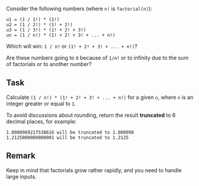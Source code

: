 Consider the following numbers (where `n!` is `factorial(n)`):
```
u1 = (1 / 1!) * (1!)
u2 = (1 / 2!) * (1! + 2!)
u3 = (1 / 3!) * (1! + 2! + 3!)
un = (1 / n!) * (1! + 2! + 3! + ... + n!)
```

Which will win: `1 / n!` or `(1! + 2! + 3! + ... + n!)`?

Are these numbers going to `0` because of `1/n!` or to infinity due
to the sum of factorials or to another number?

## Task
Calculate `(1 / n!) * (1! + 2! + 3! + ... + n!)` 
for a given `n`, where `n` is an integer greater or equal to `1`.

To avoid discussions about rounding, return the result **truncated** to 6 decimal places, for example:
```
1.0000989217538616 will be truncated to 1.000098
1.2125000000000001 will be truncated to 1.2125
```

## Remark
Keep in mind that factorials grow rather rapidly, and you need to handle large inputs.